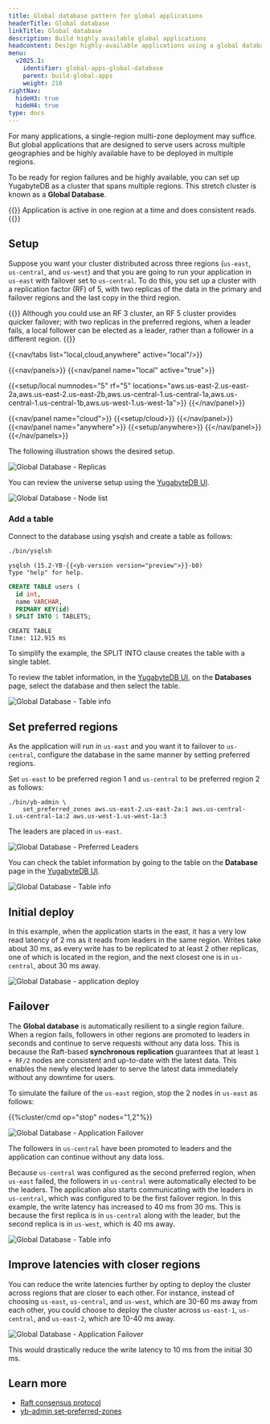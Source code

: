 ```yaml
---
title: Global database pattern for global applications
headerTitle: Global database
linkTitle: Global database
description: Build highly available global applications
headcontent: Design highly-available applications using a global database
menu:
  v2025.1:
    identifier: global-apps-global-database
    parent: build-global-apps
    weight: 210
rightNav:
  hideH3: true
  hideH4: true
type: docs
---
```


For many applications, a single-region multi-zone deployment may suffice. But global applications that are designed to serve users across multiple geographies and be highly available have to be deployed in multiple regions.

To be ready for region failures and be highly available, you can set up YugabyteDB as a cluster that spans multiple regions. This stretch cluster is known as a **Global Database**.

{{<tip>}}
Application is active in one region at a time and does consistent reads.
{{</tip>}}

## Setup

Suppose you want your cluster distributed across three regions (`us-east`, `us-central`, and `us-west`) and that you are going to run your application in `us-east` with failover set to `us-central`. To do this, you set up a cluster with a replication factor (RF) of 5, with two replicas of the data in the primary and failover regions and the last copy in the third region.

{{<note title="RF3 vs RF5">}}
Although you could use an RF 3 cluster, an RF 5 cluster provides quicker failover; with two replicas in the preferred regions, when a leader fails, a local follower can be elected as a leader, rather than a follower in a different region.
{{</note>}}

<!-- begin: nav tabs -->
{{<nav/tabs list="local,cloud,anywhere" active="local"/>}}

{{<nav/panels>}}
{{<nav/panel name="local" active="true">}}
<!-- local cluster setup instructions -->
{{<setup/local numnodes="5" rf="5" locations="aws.us-east-2.us-east-2a,aws.us-east-2.us-east-2b,aws.us-central-1.us-central-1a,aws.us-central-1.us-central-1b,aws.us-west-1.us-west-1a">}}
{{</nav/panel>}}

{{<nav/panel name="cloud">}} {{<setup/cloud>}} {{</nav/panel>}}
{{<nav/panel name="anywhere">}} {{<setup/anywhere>}} {{</nav/panel>}}
{{</nav/panels>}}
<!-- end: nav tabs -->

The following illustration shows the desired setup.

![Global Database - Replicas](/images/develop/global-apps/global-database-replicas.png)

You can review the universe setup using the [YugabyteDB UI](http://127.0.0.1:15433/?tab=tabNodes).

![Global Database - Node list](/images/develop/global-apps/global-db-ui-nodes.png)

### Add a table

Connect to the database using ysqlsh and create a table as follows:

```bash
./bin/ysqlsh
```

```output
ysqlsh (15.2-YB-{{<yb-version version="preview">}}-b0)
Type "help" for help.
```

```sql
CREATE TABLE users (
  id int,
  name VARCHAR,
  PRIMARY KEY(id)
) SPLIT INTO 1 TABLETS;
```

```output
CREATE TABLE
Time: 112.915 ms
```

To simplify the example, the SPLIT INTO clause creates the table with a single tablet.

To review the tablet information, in the [YugabyteDB UI](http://127.0.0.1:15433/), on the **Databases** page, select the database and then select the table.

![Global Database - Table info](/images/develop/global-apps/global-db-ui-db-table-1.png)

## Set preferred regions

As the application will run in `us-east` and you want it to failover to `us-central`, configure the database in the same manner by setting preferred regions.

Set `us-east` to be preferred region 1 and `us-central` to be preferred region 2 as follows:

```shell
./bin/yb-admin \
    set_preferred_zones aws.us-east-2.us-east-2a:1 aws.us-central-1.us-central-1a:2 aws.us-west-1.us-west-1a:3
```

The leaders are placed in `us-east`.

![Global Database - Preferred Leaders](/images/develop/global-apps/global-database-preferred-leaders.png)

You can check the tablet information by going to the table on the **Database** page in the [YugabyteDB UI](http://127.0.0.1:15433/).

![Global Database - Table info](/images/develop/global-apps/global-db-ui-db-table-2.png)

## Initial deploy

In this example, when the application starts in the east, it has a very low read latency of 2 ms as it reads from leaders in the same region. Writes take about 30 ms, as every write has to be replicated to at least 2 other replicas, one of which is located in the region, and the next closest one is in `us-central`, about 30 ms away.

![Global Database - application deploy](/images/develop/global-apps/global-database-app.png)

## Failover

The **Global database** is automatically resilient to a single region failure. When a region fails, followers in other regions are promoted to leaders in seconds and continue to serve requests without any data loss. This is because the Raft-based **synchronous replication** guarantees that at least `1 + RF/2` nodes are consistent and up-to-date with the latest data. This enables the newly elected leader to serve the latest data immediately without any downtime for users.

To simulate the failure of the `us-east` region, stop the 2 nodes in `us-east` as follows:

{{%cluster/cmd op="stop" nodes="1,2"%}}

![Global Database - Application Failover](/images/develop/global-apps/global-database-failover.png)

The followers in `us-central` have been promoted to leaders and the application can continue without any data loss.

Because `us-central` was configured as the second preferred region, when `us-east` failed, the followers in `us-central` were automatically elected to be the leaders. The application also starts communicating with the leaders in `us-central`, which was configured to be the first failover region. In this example, the write latency has increased to 40 ms from 30 ms. This is because the first replica is in `us-central` along with the leader, but the second replica is in `us-west`, which is 40 ms away.

![Global Database - Table info](/images/develop/global-apps/global-db-ui-db-table-3.png)

## Improve latencies with closer regions

You can reduce the write latencies further by opting to deploy the cluster across regions that are closer to each other. For instance, instead of choosing `us-east`, `us-central`, and `us-west`, which are 30-60 ms away from each other, you could choose to deploy the cluster across `us-east-1`, `us-central`, and `us-east-2`, which are 10-40 ms away.

![Global Database - Application Failover](/images/develop/global-apps/global-database-closer-regions.png)

This would drastically reduce the write latency to 10 ms from the initial 30 ms.

## Learn more

- [Raft consensus protocol](../../../architecture/docdb-replication/replication)
- [yb-admin set-preferred-zones](../../../admin/yb-admin/#set-preferred-zones)
